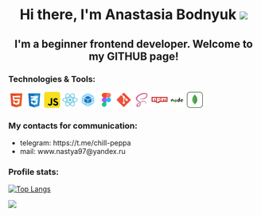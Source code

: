 <h1 align="center">Hi there, I'm Anastasia Bodnyuk <img src="https://media.giphy.com/media/WUlplcMpOCEmTGBtBW/giphy.gif" width="30"></h1>
<h2 align="center">I'm a beginner frontend developer. Welcome to my GITHUB page!</h2>

<h3>Technologies & Tools:</h3>
<div> 
<img src="./images/html.svg" height="32" alt='HTML'/>
<img src="./images/css.svg" height="32" alt='CSS'/>
<img src="./images/javascript.svg" height="32" alt='JavaScript'/>
<img src="./images/react.svg" height="32" alt='React'/>
<img src="./images/webpack.svg" height="32" alt='Webpack'/>
<img src="./images/figma.svg" height="32" alt='Figma'/>
<img src="./images/git.svg" height="32" alt='GIT'/>
<img src="./images/scss.svg" height="32" alt='SCSS'/>
<img src="./images/npm.svg" height="32" alt='NPM'/>
<img src="./images/nodejs.svg" height="32" alt='Node.js'/>
<img src="./images/mongodb.svg" height="32" alt='MongoDB'/>
</div>

<h3>My contacts for communication:</h3>
<ul>
<li>telegram: https://t.me/chill-peppa</li>
<li>mail: www.nastya97@yandex.ru</li>
</ul>

<h3>Profile stats:</h3>

[![Top Langs](https://github-readme-stats.vercel.app/api/top-langs/?username=Chill-Peppa)](https://github.com/Chill-Peppa/github-readme-stats)

![](https://komarev.com/ghpvc/?username=Chill-Peppa&color=yellow)

